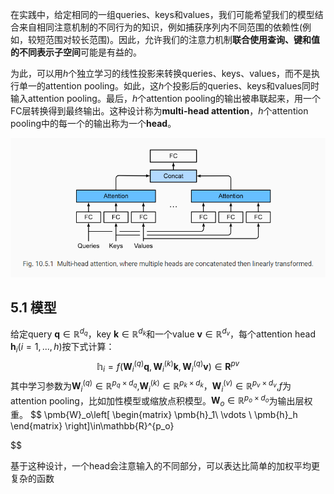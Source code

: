 在实践中，给定相同的一组queries、keys和values，我们可能希望我们的模型结合来自相同注意机制的不同行为的知识，例如捕获序列内不同范围的依赖性(例如，较短范围对较长范围)。因此，允许我们的注意力机制**联合使用查询、键和值的不同表示子空间**可能是有益的。

为此，可以用$h$个独立学习的线性投影来转换queries、keys、values，而不是执行单一的attention pooling。如此，这$h$个投影后的queries、keys和values同时输入attention pooling。最后，$h$个attention pooling的输出被串联起来，用一个FC层转换得到最终输出。这种设计称为**multi-head attention**，$h$个attention pooling中的每一个的输出称为一个**head**。

![image-20210310200626804](images/image-20210310200626804.png)

## 5.1 模型

给定query $\pmb{q}\in{\mathbb{R}^{d_q}}$，key $\pmb{k}\in{\mathbb{R}^{d_k}}$和一个value $\pmb{v}\in{\mathbb{R}^{d_v}}$，每个attention head $\pmb{h}_i(i=1,...,h)$按下式计算：
$$
\mathbb{h}_i=f(\pmb{W}_i^{(q)}\pmb{q},\pmb{W}_i^{(k)}\pmb{k},\pmb{W}_i^{(q)}\pmb{v})\in{\pmb{R}^{pv}}\tag{1}
$$
其中学习参数为$\pmb{W}_i^{(q)}\in{\mathbb{R}^{p_q\times{d_q}}}$,$\pmb{W}^{(k)}_i\in{\mathbb{R}^{p_k\times{d_k}}}$，$\pmb{W}^{(v)}_i\in{\mathbb{R}^{p_v\times{d_v}}}$,$f$为attention pooling，比如加性模型或缩放点积模型。$\pmb{W}_o\in{\mathbb{R}^{p_o\times{d_o}}}$为输出层权重。
$$
\pmb{W}_o\left[ \begin{matrix} \pmb{h}_1\\ \vdots \\ \pmb{h}_h \end{matrix} \right]\in\mathbb{R}^{p_o}

$$

基于这种设计，一个head会注意输入的不同部分，可以表达比简单的加权平均更复杂的函数
